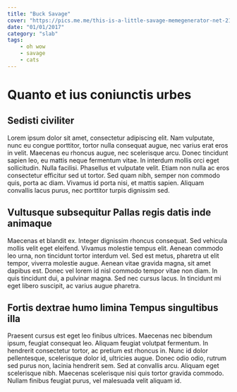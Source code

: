 ```yaml
---
title: "Buck Savage"
cover: "https://pics.me.me/this-is-a-little-savage-memegenerator-net-21740241.png"
date: "01/01/2017"
category: "slab"
tags:
    - oh wow
    - savage
    - cats
---
```

# Quanto et ius coniunctis urbes

## Sedisti civiliter

Lorem ipsum dolor sit amet, consectetur adipiscing elit. Nam vulputate, nunc eu congue porttitor, tortor nulla consequat augue, nec varius erat eros in velit. Maecenas eu rhoncus augue, nec scelerisque arcu. Donec tincidunt sapien leo, eu mattis neque fermentum vitae. In interdum mollis orci eget sollicitudin. Nulla facilisi. Phasellus et vulputate velit. Etiam non nulla ac eros consectetur efficitur sed ut tortor. Sed quam nibh, semper non commodo quis, porta ac diam. Vivamus id porta nisi, et mattis sapien. Aliquam convallis lacus purus, nec porttitor turpis dignissim sed.

## Vultusque subsequitur Pallas regis datis inde animaque

Maecenas et blandit ex. Integer dignissim rhoncus consequat. Sed vehicula mollis velit eget eleifend. Vivamus molestie tempus elit. Aenean commodo leo urna, non tincidunt tortor interdum vel. Sed est metus, pharetra ut elit tempor, viverra molestie augue. Aenean vitae gravida magna, sit amet dapibus est. Donec vel lorem id nisl commodo tempor vitae non diam. In quis tincidunt dui, a pulvinar magna. Sed nec cursus lacus. In tincidunt mi eget libero suscipit, ac varius augue pharetra.

## Fortis dextrae humo limina Tempus singultibus illa

Praesent cursus est eget leo finibus ultrices. Maecenas nec bibendum ipsum, feugiat consequat leo. Aliquam feugiat volutpat fermentum. In hendrerit consectetur tortor, ac pretium est rhoncus in. Nunc id dolor pellentesque, scelerisque dolor id, ultricies augue. Donec odio odio, rutrum sed purus non, lacinia hendrerit sem. Sed at convallis arcu. Aliquam eget scelerisque nibh. Maecenas scelerisque nisi quis tortor gravida commodo. Nullam finibus feugiat purus, vel malesuada velit aliquam id.